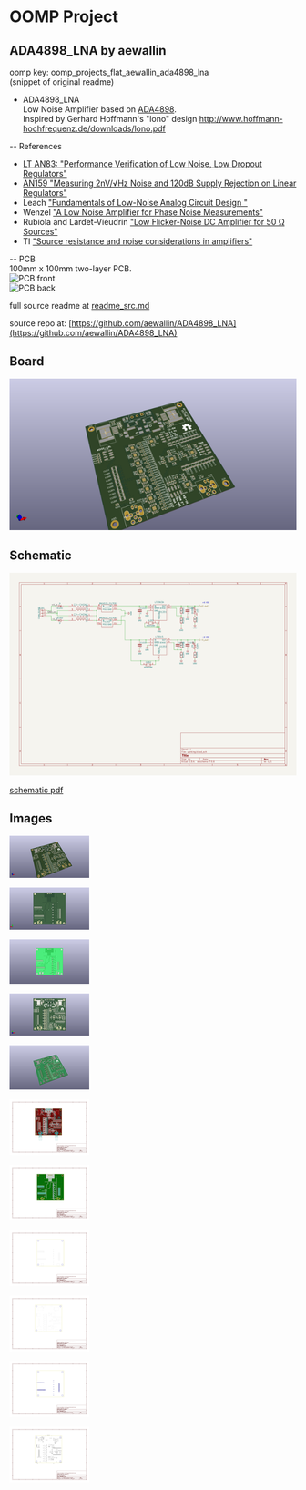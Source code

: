 # OOMP Project  
## ADA4898_LNA  by aewallin  
  
oomp key: oomp_projects_flat_aewallin_ada4898_lna  
(snippet of original readme)  
  
- ADA4898_LNA  
Low Noise Amplifier based on [ADA4898](https://www.analog.com/en/products/ada4898-1.html).  
Inspired by Gerhard Hoffmann's "lono" design  http://www.hoffmann-hochfrequenz.de/downloads/lono.pdf  
  
-- References  
  
- [LT AN83: "Performance Verification of Low Noise, Low Dropout Regulators"](https://www.analog.com/media/en/technical-documentation/application-notes/an83f.pdf)  
- [AN159 "Measuring 2nV/√Hz Noise and 120dB Supply Rejection on Linear Regulators"](https://www.analog.com/en/app-notes/an-159.html)  
- Leach ["Fundamentals of Low-Noise Analog Circuit Design "](https://leachlegacy.ece.gatech.edu/papers/AnalogNoise.pdf)  
- Wenzel ["A Low Noise Amplifier for Phase Noise Measurements"](http://www.wenzel.com/wp-content/uploads/lowamp.pdf)  
- Rubiola and Lardet-Vieudrin ["Low Flicker-Noise DC Amplifier for 50 Ω Sources"](http://rubiola.org/pdf-articles/conference/2004-fcs-dc-amplifier.pdf)  
- TI ["Source resistance and noise considerations in amplifiers"](https://www.ti.com/lit/an/slyt470/slyt470.pdf)  
  
-- PCB  
100mm x 100mm two-layer PCB.  
![PCB front](doc/ADA4898_LNA_pcb_front.png "pcb front")  
![PCB back](doc/ADA4898_LNA_pcb_back.png "pcb back")  
  
  full source readme at [readme_src.md](readme_src.md)  
  
source repo at: [https://github.com/aewallin/ADA4898_LNA](https://github.com/aewallin/ADA4898_LNA)  
## Board  
  
[![working_3d.png](working_3d_600.png)](working_3d.png)  
## Schematic  
  
[![working_schematic.png](working_schematic_600.png)](working_schematic.png)  
  
[schematic pdf](working_schematic.pdf)  
## Images  
  
[![working_3d.png](working_3d_140.png)](working_3d.png)  
  
[![working_3d_back.png](working_3d_back_140.png)](working_3d_back.png)  
  
[![working_3D_bottom.png](working_3D_bottom_140.png)](working_3D_bottom.png)  
  
[![working_3d_front.png](working_3d_front_140.png)](working_3d_front.png)  
  
[![working_3D_top.png](working_3D_top_140.png)](working_3D_top.png)  
  
[![working_assembly_page_01.png](working_assembly_page_01_140.png)](working_assembly_page_01.png)  
  
[![working_assembly_page_02.png](working_assembly_page_02_140.png)](working_assembly_page_02.png)  
  
[![working_assembly_page_03.png](working_assembly_page_03_140.png)](working_assembly_page_03.png)  
  
[![working_assembly_page_04.png](working_assembly_page_04_140.png)](working_assembly_page_04.png)  
  
[![working_assembly_page_05.png](working_assembly_page_05_140.png)](working_assembly_page_05.png)  
  
[![working_assembly_page_06.png](working_assembly_page_06_140.png)](working_assembly_page_06.png)  
